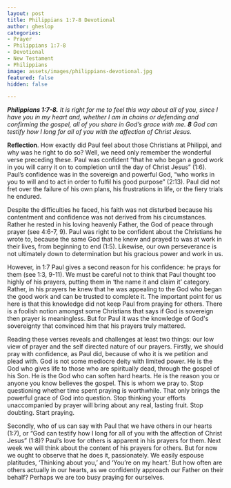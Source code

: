 ```yaml
---
layout: post
title: Philippians 1:7-8 Devotional
author: gheslop
categories:
- Prayer
- Philippians 1:7-8
- Devotional
- New Testament
- Philippians
image: assets/images/philippians-devotional.jpg
featured: false
hidden: false

---
```

**_Philippians 1:7-8._** _It is right for me to feel this way about all of you, since I have you in my heart and, whether I am in chains or defending and confirming the gospel, all of you share in God’s grace with me. **8** God can testify how I long for all of you with the affection of Christ Jesus._

**Reflection**. How exactly did Paul feel about those Christians at Philippi, and why was he right to do so? Well, we need only remember the wonderful verse preceding these. Paul was confident “that he who began a good work in you will carry it on to completion until the day of Christ Jesus” (1:6). Paul’s confidence was in the sovereign and powerful God, “who works in you to will and to act in order to fulfil his good purpose” (2:13). Paul did not fret over the failure of his own plans, his frustrations in life, or the fiery trials he endured.

Despite the difficulties he faced, his faith was not disturbed because his contentment and confidence was not derived from his circumstances. Rather he rested in his loving heavenly Father, the God of peace through prayer (see 4:6-7, 9). Paul was right to be confident about the Christians he wrote to, because the same God that he knew and prayed to was at work in their lives, from beginning to end (1:5). Likewise, our own perseverance is not ultimately down to determination but his gracious power and work in us.

However, in 1:7 Paul gives a second reason for his confidence: he prays for them (see 1:3, 9-11). We must be careful not to think that Paul thought too highly of his prayers, putting them in ‘the name it and claim it’ category. Rather, in his prayers he knew that he was appealing to the God who began the good work and can be trusted to complete it. The important point for us here is that this knowledge did not keep Paul from praying for others. There is a foolish notion amongst some Christians that says if God is sovereign then prayer is meaningless. But for Paul it was the knowledge of God's sovereignty that convinced him that his prayers truly mattered.

Reading these verses reveals and challenges at least two things: our low view of prayer and the self directed nature of our prayers. Firstly, we should pray with confidence, as Paul did, because of who it is we petition and plead with. God is not some mediocre deity with limited power. He is the God who gives life to those who are spiritually dead, through the gospel of his Son. He is the God who can soften hard hearts. He is the reason you or anyone you know believes the gospel. This is whom we pray to. Stop questioning whether time spent praying is worthwhile. That only brings the powerful grace of God into question. Stop thinking your efforts unaccompanied by prayer will bring about any real, lasting fruit. Stop doubting. Start praying.

Secondly, who of us can say with Paul that we have others in our hearts (1:7), or “God can testify how I long for all of you with the affection of Christ Jesus” (1:8)? Paul’s love for others is apparent in his prayers for them. Next week we will think about the content of his prayers for others. But for now we ought to observe that he does it, passionately. We easily espouse platitudes, ‘Thinking about you,’ and ‘You’re on my heart.’ But how often are others actually in our hearts, as we confidently approach our Father on their behalf? Perhaps we are too busy praying for ourselves.